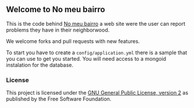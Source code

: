 ## Welcome to No meu bairro

This is the code behind [No meu bairro](http://nomeubairro.pt/) a web site were the user can report problems they have in their  neighborwood.

We welcome forks and pull requests with new features.

To start you have to create a `config/application.yml` there is a sample that you can use to get you started. 
You will need access to a mongoid instalation for the database.

### License

This project is licensed under the [GNU General Public License, version 2](http://www.gnu.org/licenses/gpl-2.0.html) as published by the Free Software Foundation.
